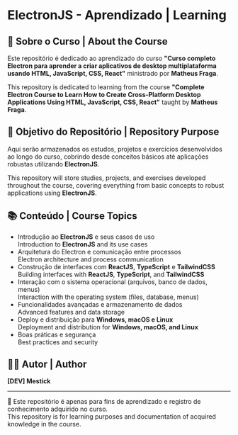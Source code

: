 # ElectronJS - Aprendizado | Learning

## 📌 Sobre o Curso | About the Course
Este repositório é dedicado ao aprendizado do curso **"Curso completo Electron para aprender a criar aplicativos de desktop multiplataforma usando HTML, JavaScript, CSS, React"** ministrado por **Matheus Fraga**.

This repository is dedicated to learning from the course **"Complete Electron Course to Learn How to Create Cross-Platform Desktop Applications Using HTML, JavaScript, CSS, React"** taught by **Matheus Fraga**.

## 🚀 Objetivo do Repositório | Repository Purpose
Aqui serão armazenados os estudos, projetos e exercícios desenvolvidos ao longo do curso, cobrindo desde conceitos básicos até aplicações robustas utilizando **ElectronJS**.

This repository will store studies, projects, and exercises developed throughout the course, covering everything from basic concepts to robust applications using **ElectronJS**.

## 📚 Conteúdo | Course Topics
- Introdução ao **ElectronJS** e seus casos de uso  
  Introduction to **ElectronJS** and its use cases  
- Arquitetura do Electron e comunicação entre processos  
  Electron architecture and process communication  
- Construção de interfaces com **ReactJS**, **TypeScript** e **TailwindCSS**  
  Building interfaces with **ReactJS**, **TypeScript**, and **TailwindCSS**  
- Interação com o sistema operacional (arquivos, banco de dados, menus)  
  Interaction with the operating system (files, database, menus)  
- Funcionalidades avançadas e armazenamento de dados  
  Advanced features and data storage  
- Deploy e distribuição para **Windows, macOS e Linux**  
  Deployment and distribution for **Windows, macOS, and Linux**  
- Boas práticas e segurança  
  Best practices and security  

## 👨‍💻 Autor | Author
**[DEV] Mestick**

---
📌 Este repositório é apenas para fins de aprendizado e registro de conhecimento adquirido no curso.  
This repository is for learning purposes and documentation of acquired knowledge in the course.

